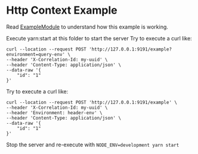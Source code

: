 # Http Context Example

Read [ExampleModule](./src/example.module.ts) to understand how this example is working.

Execute yarn:start at this folder to start the server
Try to execute a curl like: 
```
curl --location --request POST 'http://127.0.0.1:9191/example?environment=query-env' \
--header 'X-Correlation-Id: my-uuid' \
--header 'Content-Type: application/json' \
--data-raw '{
    "id": "1"
}'
```
Try to execute a curl like:
```
curl --location --request POST 'http://127.0.0.1:9191/example' \
--header 'X-Correlation-Id: my-uuid' \
--header 'Environment: header-env' \
--header 'Content-Type: application/json' \
--data-raw '{
    "id": "1"
}'
```
Stop the server and re-execute with ```NODE_ENV=development yarn start```

